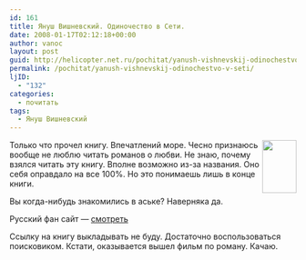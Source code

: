 ```yaml
---
id: 161
title: Януш Вишневский. Одиночество в Сети.
date: 2008-01-17T02:12:18+00:00
author: vanoc
layout: post
guid: http://helicopter.net.ru/pochitat/yanush-vishnevskij-odinochestvo-v-seti/
permalink: /pochitat/yanush-vishnevskij-odinochestvo-v-seti/
ljID:
  - "132"
categories:
  - почитать
tags:
  - Януш Вишневский
---
```

[<img src="http://www.ozon.ru/multimedia/books_covers/small/1000476137.gif" border="0" alt="" width="60" height="93" align="right" />](http://www.ozon.ru/multimedia/books_covers/1000476137.jpg)Только что прочел книгу. Впечатлений море. Чесно признаюсь вообще не люблю читать романов о любви. Не знаю, почему взялся читать эту книгу. Вполне возможно из-за названия. Оно себя оправдало на все 100%. Но это понимаешь лишь в конце книги.

Вы когда-нибудь знакомились в аське? Наверняка да.

Русский фан сайт &#8212; [смотреть](http://www.vishnevskij.ru/index.html)

Ссылку на книгу выкладывать не буду. Достаточно воспользоваться поисковиком. Кстати, оказывается вышел фильм по роману. Качаю.